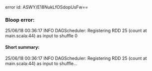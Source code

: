 error id: ASWY/E18NukLfOSdopUsFw==
### Bloop error:

25/06/18 00:36:17 INFO DAGScheduler: Registering RDD 25 (count at main.scala:44) as input to shuffle 0
#### Short summary: 

25/06/18 00:36:17 INFO DAGScheduler: Registering RDD 25 (count at main.scala:44) as input to shuffle...